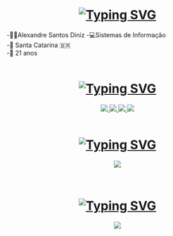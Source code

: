 <h1 align="center">
  <a href="https://git.io/typing-svg">
    <img src="https://readme-typing-svg.demolab.com?font=Fira+Code&weight=300&size=25&center=true&vcenter=true&pause=1000&random=false&width=435&height=50&lines=Bem-vindo(a) ao meu perfil" alt="Typing SVG"/>
  </a>
</h1>

-🧑‍💻Alexandre Santos Diniz
-💻Sistemas de Informação<br>
-🏡 Santa Catarina 🇧🇷<br>
-📅 21 anos<br>
<br>
<h1 align="center">
  <a href="https://git.io/typing-svg">
    <img src="https://readme-typing-svg.demolab.com?font=Fira+Code&weight=300&size=25&center=true&vcenter=true&pause=1000&random=false&width=435&height=50&lines=Contato" alt="Typing SVG"/>
  </a>
</h1>

<div align="center">
<a href="mailto:gui.bononomi@gmail.com">
<img src="https://skillicons.dev/icons?i=gmail"/>
</a>

  

<a href="[https://www.instagram.com](https://www.instagram.com/)">
<img src="https://skillicons.dev/icons?i=instagram"/>
</a>



<a href="https://www.twitter.com">
<img src="https://skillicons.dev/icons?i=twitter"/>
</a>

  

<a href="https://www.discord.com">
<img src="https://skillicons.dev/icons?i=discord"/>
</a>
</div>
<br>
<h1 align="center">
  <a href="https://git.io/typing-svg">
    <img src="https://readme-typing-svg.demolab.com?font=Fira+Code&weight=300&size=25&center=true&vcenter=true&pause=1000&random=false&width=435&height=50&lines=Ferramentas" alt="Typing SVG"/>
  </a>
</h1>

<p align="center">
  <a href="https://skillicons.dev">
    <img src="https://skillicons.dev/icons?i=js,html,css,figma" />
  </a>
</p>
<br>
<h1 align="center">
  <a href="https://git.io/typing-svg">
    <img src="https://readme-typing-svg.demolab.com?font=Fira+Code&weight=300&size=25&center=true&vcenter=true&pause=1000&random=false&width=435&height=50&lines=IDE's" alt="Typing SVG"/>
  </a>
</h1>

<p align="center">
  <a href="https://skillicons.dev">
    <img src="https://skillicons.dev/icons?i=vscode" />
  </a>
</p>
